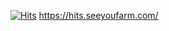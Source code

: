 [![Hits](https://hits.seeyoufarm.com/api/count/incr/badge.svg?url=https%3A%2F%2Fgithub.com%2Frkaclfdl123%2Frkaclfdl123&count_bg=%23EF6005&title_bg=%23555555&icon=&icon_color=%23D71717&title=hits&edge_flat=false)](https://hits.seeyoufarm.com)
https://hits.seeyoufarm.com/
